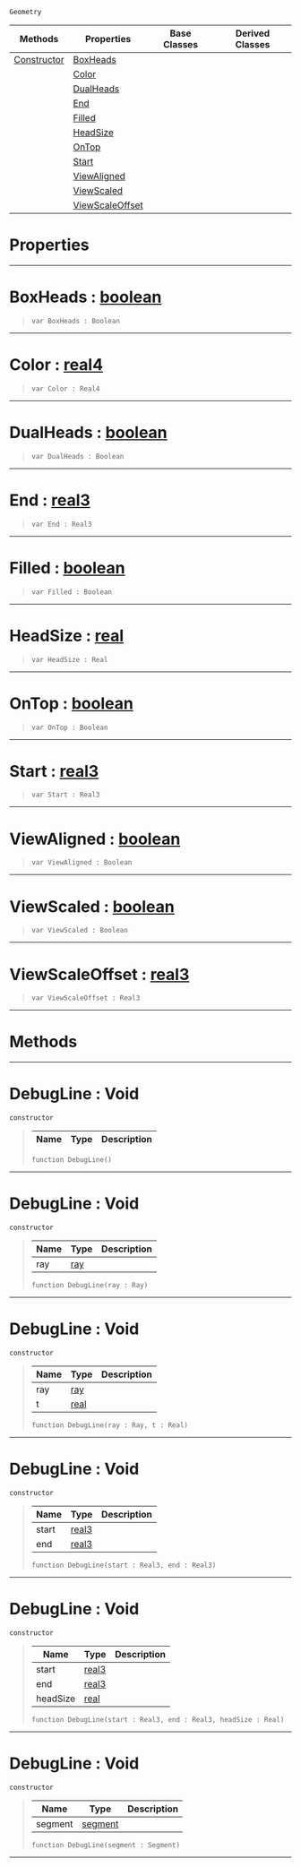  `Geometry`

|Methods|Properties|Base Classes|Derived Classes|
|---|---|---|---|
|[ Constructor](https://github.com/PlasmaEngine/PlasmaDocs/blob/master/code_reference/class_reference/debugline.markdown#debugline-void)|[ BoxHeads](https://github.com/PlasmaEngine/PlasmaDocs/blob/master/code_reference/class_reference/debugline.markdown#boxheads-plasma-engine-doc)| | |
| |[ Color](https://github.com/PlasmaEngine/PlasmaDocs/blob/master/code_reference/class_reference/debugline.markdown#color-plasma-engine-docume)| | |
| |[ DualHeads](https://github.com/PlasmaEngine/PlasmaDocs/blob/master/code_reference/class_reference/debugline.markdown#dualheads-plasma-engine-do)| | |
| |[ End](https://github.com/PlasmaEngine/PlasmaDocs/blob/master/code_reference/class_reference/debugline.markdown#end-plasma-engine-document)| | |
| |[ Filled](https://github.com/PlasmaEngine/PlasmaDocs/blob/master/code_reference/class_reference/debugline.markdown#filled-plasma-engine-docum)| | |
| |[ HeadSize](https://github.com/PlasmaEngine/PlasmaDocs/blob/master/code_reference/class_reference/debugline.markdown#headsize-plasma-engine-doc)| | |
| |[ OnTop](https://github.com/PlasmaEngine/PlasmaDocs/blob/master/code_reference/class_reference/debugline.markdown#ontop-plasma-engine-docume)| | |
| |[ Start](https://github.com/PlasmaEngine/PlasmaDocs/blob/master/code_reference/class_reference/debugline.markdown#start-plasma-engine-docume)| | |
| |[ ViewAligned](https://github.com/PlasmaEngine/PlasmaDocs/blob/master/code_reference/class_reference/debugline.markdown#viewaligned-plasma-engine)| | |
| |[ ViewScaled](https://github.com/PlasmaEngine/PlasmaDocs/blob/master/code_reference/class_reference/debugline.markdown#viewscaled-plasma-engine-d)| | |
| |[ ViewScaleOffset](https://github.com/PlasmaEngine/PlasmaDocs/blob/master/code_reference/class_reference/debugline.markdown#viewscaleoffset-plasma-eng)| | |


 #  Properties


---  
 #  BoxHeads : [boolean](https://github.com/PlasmaEngine/PlasmaDocs/blob/master/code_reference/lightning_base_types/boolean.markdown)

> 
> ``` lang=cpp, name=Lightning
> var BoxHeads : Boolean


---  
 #  Color : [real4](https://github.com/PlasmaEngine/PlasmaDocs/blob/master/code_reference/lightning_base_types/real4.markdown)

> 
> ``` lang=cpp, name=Lightning
> var Color : Real4


---  
 #  DualHeads : [boolean](https://github.com/PlasmaEngine/PlasmaDocs/blob/master/code_reference/lightning_base_types/boolean.markdown)

> 
> ``` lang=cpp, name=Lightning
> var DualHeads : Boolean


---  
 #  End : [real3](https://github.com/PlasmaEngine/PlasmaDocs/blob/master/code_reference/lightning_base_types/real3.markdown)

> 
> ``` lang=cpp, name=Lightning
> var End : Real3


---  
 #  Filled : [boolean](https://github.com/PlasmaEngine/PlasmaDocs/blob/master/code_reference/lightning_base_types/boolean.markdown)

> 
> ``` lang=cpp, name=Lightning
> var Filled : Boolean


---  
 #  HeadSize : [real](https://github.com/PlasmaEngine/PlasmaDocs/blob/master/code_reference/lightning_base_types/real.markdown)

> 
> ``` lang=cpp, name=Lightning
> var HeadSize : Real


---  
 #  OnTop : [boolean](https://github.com/PlasmaEngine/PlasmaDocs/blob/master/code_reference/lightning_base_types/boolean.markdown)

> 
> ``` lang=cpp, name=Lightning
> var OnTop : Boolean


---  
 #  Start : [real3](https://github.com/PlasmaEngine/PlasmaDocs/blob/master/code_reference/lightning_base_types/real3.markdown)

> 
> ``` lang=cpp, name=Lightning
> var Start : Real3


---  
 #  ViewAligned : [boolean](https://github.com/PlasmaEngine/PlasmaDocs/blob/master/code_reference/lightning_base_types/boolean.markdown)

> 
> ``` lang=cpp, name=Lightning
> var ViewAligned : Boolean


---  
 #  ViewScaled : [boolean](https://github.com/PlasmaEngine/PlasmaDocs/blob/master/code_reference/lightning_base_types/boolean.markdown)

> 
> ``` lang=cpp, name=Lightning
> var ViewScaled : Boolean


---  
 #  ViewScaleOffset : [real3](https://github.com/PlasmaEngine/PlasmaDocs/blob/master/code_reference/lightning_base_types/real3.markdown)

> 
> ``` lang=cpp, name=Lightning
> var ViewScaleOffset : Real3


---  
 #  Methods


---  
 #  DebugLine : Void

 `constructor`

> 
> |Name|Type|Description|
> |---|---|---|
> ``` lang=cpp, name=Lightning
> function DebugLine()
> ``` 


---  
 #  DebugLine : Void

 `constructor`

> 
> |Name|Type|Description|
> |---|---|---|
> |ray|[ray](https://github.com/PlasmaEngine/PlasmaDocs/blob/master/code_reference/class_reference/ray.markdown)| |
> ``` lang=cpp, name=Lightning
> function DebugLine(ray : Ray)
> ``` 


---  
 #  DebugLine : Void

 `constructor`

> 
> |Name|Type|Description|
> |---|---|---|
> |ray|[ray](https://github.com/PlasmaEngine/PlasmaDocs/blob/master/code_reference/class_reference/ray.markdown)| |
> |t|[real](https://github.com/PlasmaEngine/PlasmaDocs/blob/master/code_reference/lightning_base_types/real.markdown)| |
> ``` lang=cpp, name=Lightning
> function DebugLine(ray : Ray, t : Real)
> ``` 


---  
 #  DebugLine : Void

 `constructor`

> 
> |Name|Type|Description|
> |---|---|---|
> |start|[real3](https://github.com/PlasmaEngine/PlasmaDocs/blob/master/code_reference/lightning_base_types/real3.markdown)| |
> |end|[real3](https://github.com/PlasmaEngine/PlasmaDocs/blob/master/code_reference/lightning_base_types/real3.markdown)| |
> ``` lang=cpp, name=Lightning
> function DebugLine(start : Real3, end : Real3)
> ``` 


---  
 #  DebugLine : Void

 `constructor`

> 
> |Name|Type|Description|
> |---|---|---|
> |start|[real3](https://github.com/PlasmaEngine/PlasmaDocs/blob/master/code_reference/lightning_base_types/real3.markdown)| |
> |end|[real3](https://github.com/PlasmaEngine/PlasmaDocs/blob/master/code_reference/lightning_base_types/real3.markdown)| |
> |headSize|[real](https://github.com/PlasmaEngine/PlasmaDocs/blob/master/code_reference/lightning_base_types/real.markdown)| |
> ``` lang=cpp, name=Lightning
> function DebugLine(start : Real3, end : Real3, headSize : Real)
> ``` 


---  
 #  DebugLine : Void

 `constructor`

> 
> |Name|Type|Description|
> |---|---|---|
> |segment|[segment](https://github.com/PlasmaEngine/PlasmaDocs/blob/master/code_reference/class_reference/segment.markdown)| |
> ``` lang=cpp, name=Lightning
> function DebugLine(segment : Segment)
> ``` 


---  
 

 